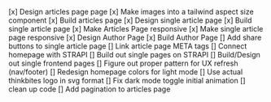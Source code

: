 [x] Design articles page page
[x] Make images into a tailwind aspect size component
[x] Build articles page
[x] Design single article page
[x] Build single article page
[x] Make Articles Page responsive
[x] Make single article page responsive
[x] Design Author Page
[x] Build Author Page
[] Add share buttons to single article page
[] Link article page META tags
[] Connect homepage with STRAPI
[] Build out single pages on STRAPI
[] Build/Design out single frontend pages
[] Figure out proper pattern for UX refresh (nav/footer)
[] Redesign homepage colors for light mode
[] Use actual thinkbites logo in svg format
[] Fix dark mode toggle initial animation
[] clean up code
[] Add pagination to articles page
